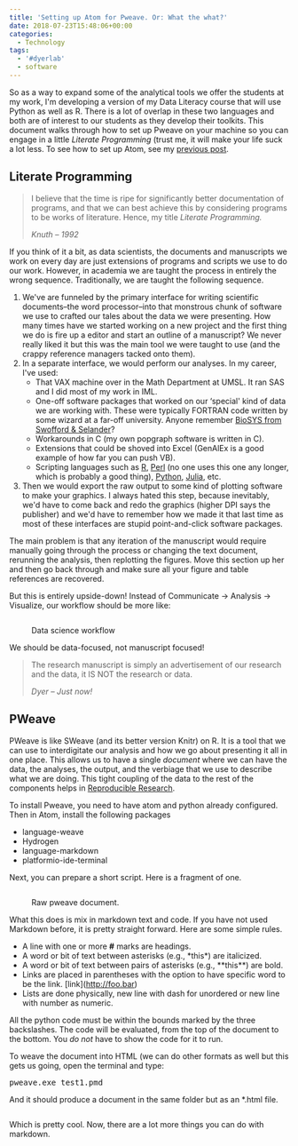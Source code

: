 ```yaml
---
title: 'Setting up Atom for Pweave. Or: What the what?'
date: 2018-07-23T15:48:06+00:00
categories:
  - Technology
tags:
  - '#dyerlab'
  - software
---
```

So as a way to expand some of the analytical tools we offer the students at my work, I'm developing a version of my Data Literacy course that will use Python as well as R.  There is a lot of overlap in these two languages and both are of interest to our students as they develop their toolkits.  This document walks through how to set up Pweave on your machine so you can engage in a little _Literate Programming_ (trust me, it will make your life suck a lot less.  To see how to set up Atom, see my [previous post](https://rodneydyer.com/2018/06/20/the-atom-editor/).

## Literate Programming

<blockquote class="wp-block-quote">
  <p>
    I believe that the time is ripe for significantly better documentation of programs, and that we can best achieve this by considering programs to be works of literature.  Hence, my title <em>Literate Programming.</em>
  </p>
  
  <p>
    <cite>Knuth &#8211; 1992</cite>
  </p>
</blockquote>

If you think of it a bit, as data scientists, the documents and manuscripts we work on every day are just extensions of programs and scripts we use to do our work.  However, in academia we are taught the process in entirely the wrong sequence.  Traditionally, we are taught the following sequence.

  1. We've are funneled by the primary interface for writing scientific documents&#8211;the word processor&#8211;into that monstrous chunk of software we use to crafted our tales about the data we were presenting.  How many times have we started working on a new project and the first thing we do is fire up a editor and start an outline of a manuscript?  We never really liked it but this was the main tool we were taught to use (and the crappy reference managers tacked onto them). 
  2. In a separate interface, we would perform our analyses.   In my career, I've used: 
      * That VAX machine over in the Math Department at UMSL.  It ran SAS and I did most of my work in IML.
      * One-off software packages that worked on our &#8216;special' kind of data we are working with.  These were typically FORTRAN code written by some wizard at a far-off university.  Anyone remember [BioSYS from Swofford & Selander](http://doi.org/10.1093/oxfordjournals.jhered.a109497)?
      * Workarounds in C (my own popgraph software is written in C).
      * Extensions that could be shoved into Excel (GenAlEx is a good example of how far you can push VB).
      * Scripting languages such as [R](http://cran.r-project.org/), [Perl](http://www.perl.org/) (no one uses this one any longer, which is probably a good thing), [Python](http://www.python.org/), [Julia](https://julialang.org/), etc.
  3. Then we would export the raw output to some kind of plotting software to make your graphics.  I always hated this step, because inevitably, we'd have to come back and redo the graphics (higher DPI says the publisher) and we'd have to remember how we made it that last time as most of these interfaces are stupid point-and-click software packages.

The main problem is that any iteration of the manuscript would require manually going through the process or changing the text document, rerunning the analysis, then replotting the figures.  Move this section up her and then go back through and make sure all your figure and table references are recovered. 

But this is entirely upside-down!  Instead of Communicate -> Analysis -> Visualize, our workflow should be more like:<figure class="wp-block-image">

<img src="https://rodneydyer.com/wp-content/uploads/2018/07/DataWorkCycle.png" alt="" class="wp-image-2103" srcset="https://rodneydyer.com/wp-content/uploads/2018/07/DataWorkCycle.png 658w, https://rodneydyer.com/wp-content/uploads/2018/07/DataWorkCycle-281x300.png 281w" sizes="(max-width: 658px) 100vw, 658px" /> <figcaption>Data science workflow</figcaption></figure> 

We should be data-focused, not manuscript focused!

<blockquote class="wp-block-quote">
  <p>
    The research manuscript is simply an advertisement of our research and the data, it IS NOT the research or data.
  </p>
  
  <p>
    <cite>Dyer &#8211; Just now!</cite>
  </p>
</blockquote>

## PWeave

PWeave is like SWeave (and its better version Knitr) on R. It is a tool that we can use to interdigitate our analysis and how we go about presenting it all in one place.  This allows us to have a single _document_ where we can have the data, the analyses, the output, and the verbiage that we use to describe what we are doing.  This tight coupling of the data to the rest of the components helps in [Reproducible Research](https://reproducibleresearch.net/).

To install Pweave, you need to have atom and python already configured.  Then in Atom, install the following packages

  * language-weave
  * Hydrogen
  * language-markdown
  * platformio-ide-terminal

Next, you can prepare a short script.  Here is a fragment of one.<figure class="wp-block-image">

<img src="https://rodneydyer.com/wp-content/uploads/2018/07/2018-07-23_14-20-35-e1532370195594.png" alt="" class="wp-image-2106" srcset="https://rodneydyer.com/wp-content/uploads/2018/07/2018-07-23_14-20-35-e1532370195594.png 518w, https://rodneydyer.com/wp-content/uploads/2018/07/2018-07-23_14-20-35-e1532370195594-292x300.png 292w" sizes="(max-width: 518px) 100vw, 518px" /> <figcaption>Raw pweave document.</figcaption></figure> 

<p class="has-very-dark-gray-color">
  What this does is mix in markdown text and code.  If you have not used Markdown before, it is pretty straight forward.  Here are some simple rules.
</p>

  * A line with one or more **#** marks are headings.
  * A word or bit of text between asterisks (e.g., \*this\*) are italicized.
  * A word or bit of text between pairs of asterisks (e.g., \*\*this\*\*) are bold.
  * Links are placed in parentheses with the option to have specific word to be the link.    \[link\](http://foo.bar)
  * Lists are done physically, new line with dash for unordered or new line with number as numeric.

All the python code must be within the bounds marked by the three backslashes.  The code will be evaluated, from the top of the document to the bottom.  You _do not_ have to show the code for it to run.  

To weave the document into HTML (we can do other formats as well but this gets us going, open the terminal and type:

<pre class="crayon-plain-tag">pweave.exe test1.pmd</pre>

And it should produce a document in the same folder but as an *.html file.<figure class="wp-block-image">

<img src="https://rodneydyer.com/wp-content/uploads/2018/07/2018-07-23_14-20-59.png" alt="" class="wp-image-2107" srcset="https://rodneydyer.com/wp-content/uploads/2018/07/2018-07-23_14-20-59.png 458w, https://rodneydyer.com/wp-content/uploads/2018/07/2018-07-23_14-20-59-162x300.png 162w" sizes="(max-width: 458px) 100vw, 458px" /> </figure> 

Which is pretty cool.  Now, there are a lot more things you can do with markdown.